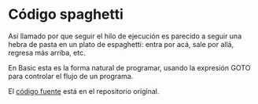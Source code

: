 
# Código spaghetti

Así llamado por que seguir el hilo de ejecución es parecido a seguir
una hebra de pasta en un plato de espaghetti: entra por acá, sale por
allá, regresa más arriba, etc.

En Basic esta es la forma natural de programar, usando la expresión
GOTO para controlar el flujo de un programa.

El [código fuente](https://github.com/rgarcia-herrera/vectores/blob/master/spaghetti.bas)
está en el repositorio original.

